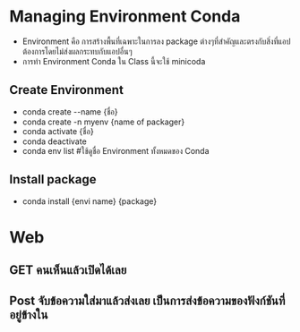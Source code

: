 # Managing Environment Conda
- Environment คือ การสร้างพื้นที่เฉพาะในการลง package ต่างๆที่สำคัญและตรงกับสิ่งที่แอปต้องการโดยไม่ส่งผลกระทบกับแอปอื่นๆ
- การทำ Environment Conda ใน Class นี้จะใช้ minicoda
  
## Create Environment
- conda create --name {ชื่อ}
- conda create -n myenv {name of packager}
- conda activate {ชื่อ}
- conda deactivate
- conda env list #ใช้ดูชื่อ Environment ทั้งหมดของ Conda

## Install package
- conda install {envi name} {package}

# Web

## GET คนเห็นแล้วเปิดได้เลย

## Post จับข้อความใส่มาแล้วส่งเลย เป็นการส่งข้อความของฟังก์ชันที่อยู่ข้างใน
